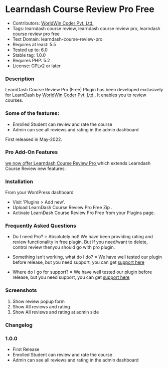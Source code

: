 #  Learndash Course Review Pro Free 
* Contributors: [WorldWin Coder Pvt. Ltd.](https://worldwincoder.com/)
* Tags: learndash course review, learndash course review pro, learndash course review pro free
* Text Domain: learndash-course-review-pro
* Requires at least: 5.5
* Tested up to: 6.0
* Stable tag: 1.0.0
* Requires PHP: 5.2
* License: GPLv2 or later



### Description ###
LearnDash Course Review Pro (Free) Plugin has been developed exclusively for LearnDash by [WorldWin Coder Pvt. Ltd.](https://worldwincoder.com). It enables you to review courses.



### Some of the features: ###

* Enrolled Student can review and rate the course
* Admin can see all reviews and rating in the admin dashboard

First released in May-2022.

### Pro Add-On Features ###
[we now offer Learndash Course Review Pro ](https://worldwincoder.com/product/learndash-course-review-pro/) which extends Learndash Course Review new features:



### Installation ###

From your WordPress dashboard

* Visit 'Plugins > Add new'.
* Upload  LearnDash Course Review Pro Free Zip .
* Activate LearnDash Course Review Pro Free from your Plugins page.

### Frequently Asked Questions ###

* Do I need Pro? =
Absolutely not! We have been providing rating and review functionality in free plugin. But If you need/want to delete, control review thenyou should go with pro plugin.


* Something isn't working, what do I do? =
We have well tested our plugin before release, but you need support, you can get [support here](https://worldwincoder.com/support/)

* Where do I go for support? =
We have well tested our plugin before release, but you need support, you can get [support here](https://worldwincoder.com/support/)



### Screenshots ###
1. Show review popup form
2. Show All reviews and rating
3. Show All reviews and rating at admin side



### Changelog ###

### 1.0.0 ###
* First Release
* Enrolled Student can review and rate the course
* Admin can see all reviews and rating in the admin dashboard
